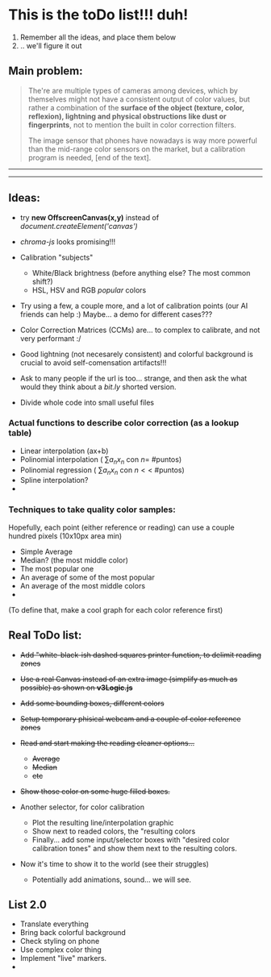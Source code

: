 # This is the toDo list!!! duh!

1. Remember all the ideas, and place them below
2. .. we'll figure it out

## Main problem:
> The're are multiple types of cameras among devices, which by themselves might not have a consistent output of color values, but rather a combination of the **surface of the object (texture, color, reflexion), lightning and physical obstructions like dust or fingerprints**, not to mention the built in color correction filters.
>
> The image sensor that phones have nowadays is way more powerful than the mid-range color sensors on the market, but a calibration program is needed, [end of the text].

---
---

## Ideas:

- try **new OffscreenCanvas(x,y)** instead of *document.createElement('canvas')* 
- *chroma-js* looks promising!!! 

- Calibration "subjects"
    - White/Black brightness (before anything else? The most common shift?)
    - HSL, HSV and RGB *popular* colors
- Try using a few, a couple more, and a lot of calibration points (our AI friends can help :)
Maybe... a demo for different cases??? 
- Color Correction Matrices (CCMs) are... to complex to calibrate, and not very performant :/
- Good lightning (not necesarely consistent) and colorful background is crucial to avoid self-comensation artifacts!!!
- Ask to many people if the url is too... strange, and then ask the what would they think about a *bit.ly* shorted version.
- Divide whole code into small useful files

### Actual functions to describe color correction (as a lookup table)

- Linear interpolation (ax+b)
- Polinomial interpolation ( $\sum a_n x_n$ con $n=$ #puntos)
- Polinomial regression ( $\sum a_n x_n$ con $n<<$ #puntos) 
- Spline interpolation? 
- 

### Techniques to take quality color samples:

Hopefully, each point (either reference or reading) can use a couple hundred pixels (10x10px area min)

- Simple Average
- Median? (the most middle color)
- The most popular one
- An average of some of the most popular
- An average of the most middle colors
- 

(To define that, make a cool graph for each color reference first)

## Real ToDo list:

* ~~Add "white-black-ish dashed squares printer function, to delimit reading zones~~
* ~~Use a real Canvas instead of an extra image (simplify as much as possible) as shown on **v3Logic.js**~~
* ~~Add some bounding boxes, different colors~~
* ~~Setup temporary phisical webcam and a couple of color reference zones~~
* ~~Read and start making the reading cleaner options...~~
    * ~~Average~~
    * ~~Median~~
    * ~~etc~~
* ~~Show those color on some huge filled boxes.~~
* Another selector, for color calibration
    * Plot the resulting line/interpolation graphic
    * Show next to readed colors, the "resulting colors
    * Finally... add some input/selector boxes with "desired color calibration tones" and 
    show them next to the resulting colors.

* Now it's time to show it to the world (see their struggles)
    * Potentially add animations, sound... we will see. 


## List 2.0

* Translate everything
* Bring back colorful background
* Check styling on phone
* Use complex color thing
* Implement "live" markers.
* 